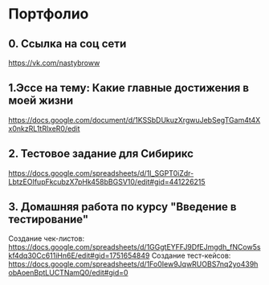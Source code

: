 # Портфолио
## 0. Ссылка на соц сети
https://vk.com/nastybroww
## 1.Эссе на тему: Какие главные достижения в моей жизни
https://docs.google.com/document/d/1KSSbDUkuzXrgwuJebSegTGam4t4Xx0nkzRL1tRlxeR0/edit
## 2. Тестовое задание для Сибирикс 
https://docs.google.com/spreadsheets/d/1I_SGPT0iZdr-LbtzEOIfupFkcubzX7pHk458bBGSV10/edit#gid=441226215
## 3. Домашняя работа по курсу "Введение в тестирование"
Создание чек-листов:
https://docs.google.com/spreadsheets/d/1GGgtEYFFJ9DfEJmgdh_fNCow5skf4dq30Cc611iHn6E/edit#gid=1751654849
Создание тест-кейсов:
https://docs.google.com/spreadsheets/d/1Fo0Iew9JqwRUOBS7nq2yo439hobAoenBptLUCTNamQ0/edit#gid=0
